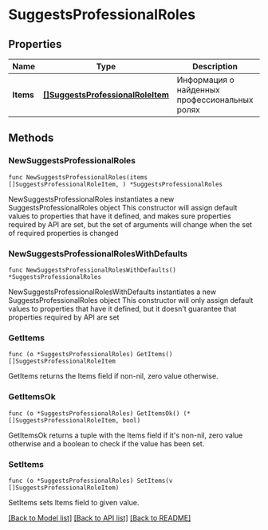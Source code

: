 # SuggestsProfessionalRoles

## Properties

Name | Type | Description | Notes
------------ | ------------- | ------------- | -------------
**Items** | [**[]SuggestsProfessionalRoleItem**](SuggestsProfessionalRoleItem.md) | Информация о найденных профессиональных ролях | 

## Methods

### NewSuggestsProfessionalRoles

`func NewSuggestsProfessionalRoles(items []SuggestsProfessionalRoleItem, ) *SuggestsProfessionalRoles`

NewSuggestsProfessionalRoles instantiates a new SuggestsProfessionalRoles object
This constructor will assign default values to properties that have it defined,
and makes sure properties required by API are set, but the set of arguments
will change when the set of required properties is changed

### NewSuggestsProfessionalRolesWithDefaults

`func NewSuggestsProfessionalRolesWithDefaults() *SuggestsProfessionalRoles`

NewSuggestsProfessionalRolesWithDefaults instantiates a new SuggestsProfessionalRoles object
This constructor will only assign default values to properties that have it defined,
but it doesn't guarantee that properties required by API are set

### GetItems

`func (o *SuggestsProfessionalRoles) GetItems() []SuggestsProfessionalRoleItem`

GetItems returns the Items field if non-nil, zero value otherwise.

### GetItemsOk

`func (o *SuggestsProfessionalRoles) GetItemsOk() (*[]SuggestsProfessionalRoleItem, bool)`

GetItemsOk returns a tuple with the Items field if it's non-nil, zero value otherwise
and a boolean to check if the value has been set.

### SetItems

`func (o *SuggestsProfessionalRoles) SetItems(v []SuggestsProfessionalRoleItem)`

SetItems sets Items field to given value.



[[Back to Model list]](../README.md#documentation-for-models) [[Back to API list]](../README.md#documentation-for-api-endpoints) [[Back to README]](../README.md)


